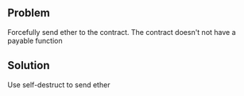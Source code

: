 ## Problem
Forcefully send ether to the contract. The contract doesn't not have a payable function

## Solution
Use self-destruct to send ether 